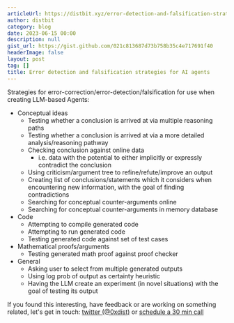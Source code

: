 ```yaml
---
articleUrl: https://distbit.xyz/error-detection-and-falsification-strategies-for-ai-agents
author: distbit
category: blog
date: 2023-06-15 00:00
description: null
gist_url: https://gist.github.com/021c813687d73b758b35c4e717691f40
headerImage: false
layout: post
tag: []
title: Error detection and falsification strategies for AI agents
---
```



 

Strategies for error-correction/error-detection/falsification for use when creating LLM-based Agents:   
- Conceptual ideas  
	- Testing whether a conclusion is arrived at via multiple reasoning paths  
	- Testing whether a conclusion is arrived at via a more detailed analysis/reasoning pathway  
	- Checking conclusion against online data  
		- i.e. data with the potential to either implicitly or expressly contradict the conclusion  
	- Using criticism/argument tree to refine/refute/improve an output  
	- Creating list of conclusions/statements which it considers when encountering new information, with the goal of finding contradictions  
	- Searching for conceptual counter-arguments online  
	- Searching for conceptual counter-arguments in memory database  
- Code  
	- Attempting to compile generated code  
	- Attempting to run generated code  
	- Testing generated code against set of test cases  
- Mathematical proofs/arguments  
	- Testing generated math proof against proof checker  
- General  
	- Asking user to select from multiple generated outputs  
	- Using log prob of output as certainty heuristic  
	- Having the LLM create an experiment (in novel situations) with the goal of testing its output  

If you found this interesting, have feedback or are working on something related, let's get in touch: [twitter (@0xdist)](https://twitter.com/0xdist) or [schedule a 30 min call](https://cal.com/distbit/30min)